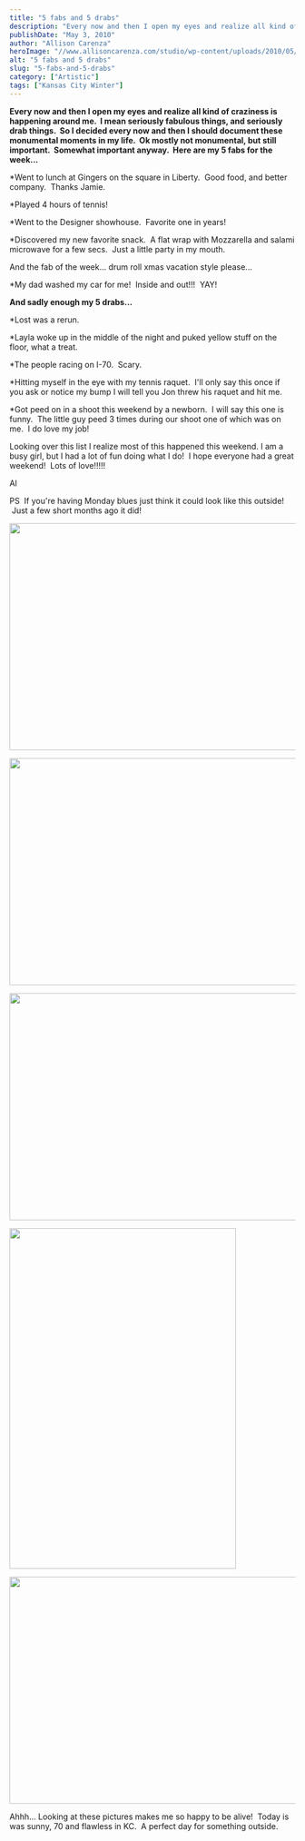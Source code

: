 ```yaml
---
title: "5 fabs and 5 drabs"
description: "Every now and then I open my eyes and realize all kind of craziness is happening around me.  I mean "
publishDate: "May 3, 2010"
author: "Allison Carenza"
heroImage: "//www.allisoncarenza.com/studio/wp-content/uploads/2010/05/w6.jpg"
alt: "5 fabs and 5 drabs"
slug: "5-fabs-and-5-drabs"
category: ["Artistic"]
tags: ["Kansas City Winter"]
---
```


<p><strong>Every now and then I open my eyes and realize all kind of craziness is happening around me.  I mean seriously fabulous things, and seriously drab things.  So I decided every now and then I should document these monumental moments in my life.  Ok mostly not monumental, but still important.  Somewhat important anyway.  Here are my 5 fabs for the week...</strong></p>
<p>*Went to lunch at Gingers on the square in Liberty.  Good food, and better company.  Thanks Jamie.</p>
<p>*Played 4 hours of tennis!</p>
<p>*Went to the Designer showhouse.  Favorite one in years!</p>
<p>*Discovered my new favorite snack.  A flat wrap with Mozzarella and salami microwave for a few secs.  Just a little party in my mouth.</p>
<p>And the fab of the week... drum roll xmas vacation style please...</p>
<p>*My dad washed my car for me!  Inside and out!!!  YAY!</p>
<p><strong>And sadly enough my 5 drabs...</strong></p>
<p>*Lost was a rerun.</p>
<p>*Layla woke up in the middle of the night and puked yellow stuff on the floor, what a treat.</p>
<p>*The people racing on I-70.  Scary.</p>
<p>*Hitting myself in the eye with my tennis raquet.  I&apos;ll only say this once if you ask or notice my bump I will tell you Jon threw his raquet and hit me.</p>
<p>*Got peed on in a shoot this weekend by a newborn.  I will say this one is funny.  The little guy peed 3 times during our shoot one of which was on me.  I do love my job!</p>
<p>Looking over this list I realize most of this happened this weekend. I am a busy girl, but I had a lot of fun doing what I do!  I hope everyone had a great weekend!  Lots of love!!!!!</p>
<p>Al</p>
<p>PS  If you&apos;re having Monday blues just think it could look like this outside!  Just a few short months ago it did!</p>
<p><a rel="attachment wp-att-725" href="http://www.allisoncarenza.com/archives/718/w6"><img class="aligncenter size-full wp-image-725" title="w6" src="http://www.allisoncarenza.com/studio/wp-content/uploads/2010/05/w6.jpg" alt="" width="601" height="400" srcset="/media/w6.jpg 601w, /media/w6-300x200.jpg 300w" sizes="(max-width: 601px) 100vw, 601px" /></a></p>
<p><a rel="attachment wp-att-724" href="http://www.allisoncarenza.com/archives/718/w5"><img class="aligncenter size-full wp-image-724" title="w5" src="http://www.allisoncarenza.com/studio/wp-content/uploads/2010/05/w5.jpg" alt="" width="601" height="400" srcset="/media/w5.jpg 601w, /media/w5-300x200.jpg 300w" sizes="(max-width: 601px) 100vw, 601px" /></a></p>
<p><a rel="attachment wp-att-723" href="http://www.allisoncarenza.com/archives/718/w4"><img class="aligncenter size-full wp-image-723" title="w4" src="http://www.allisoncarenza.com/studio/wp-content/uploads/2010/05/w4.jpg" alt="" width="600" height="400" srcset="/media/w4.jpg 600w, /media/w4-300x200.jpg 300w" sizes="(max-width: 600px) 100vw, 600px" /></a></p>
<p><a rel="attachment wp-att-722" href="http://www.allisoncarenza.com/archives/718/w3"><img class="aligncenter size-full wp-image-722" title="w3" src="http://www.allisoncarenza.com/studio/wp-content/uploads/2010/05/w3.jpg" alt="" width="399" height="600" srcset="/media/w3.jpg 399w, /media/w3-200x300.jpg 200w" sizes="(max-width: 399px) 100vw, 399px" /></a></p>
<p><a rel="attachment wp-att-721" href="http://www.allisoncarenza.com/archives/718/w2"><img class="aligncenter size-full wp-image-721" title="w2" src="http://www.allisoncarenza.com/studio/wp-content/uploads/2010/05/w2.jpg" alt="" width="601" height="400" srcset="/media/w2.jpg 601w, /media/w2-300x200.jpg 300w" sizes="(max-width: 601px) 100vw, 601px" /></a></p>
<p>Ahhh... Looking at these pictures makes me so happy to be alive!  Today is was sunny, 70 and flawless in KC.  A perfect day for something outside.</p>
